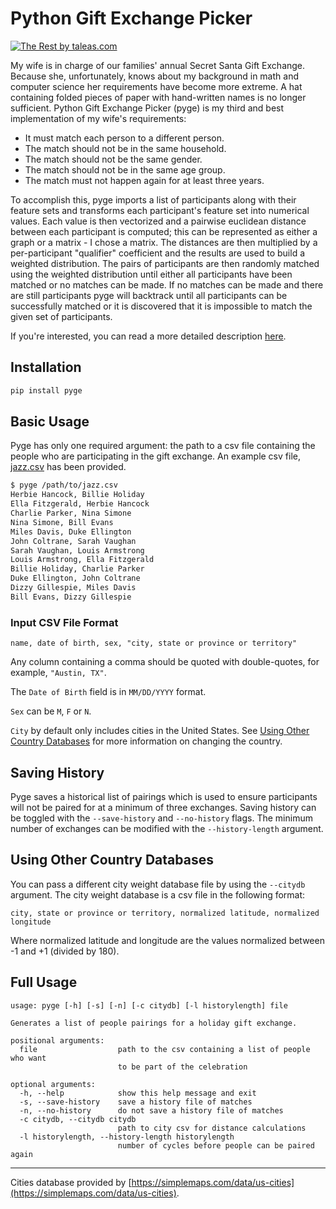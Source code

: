 # Python Gift Exchange Picker

[![The Rest by taleas.com](https://www.taleas.com/static/images/comics/TheRest.png "The Rest by taleas.com")](https://www.taleas.com/comics/the-rest-of-the-christmas-presents.html)

My wife is in charge of our families' annual Secret Santa Gift Exchange. Because she, unfortunately, knows about my background in math and computer science her requirements have become more extreme. A hat containing folded pieces of paper with hand-written names is no longer sufficient. Python Gift Exchange Picker (pyge) is my third and best implementation of my wife's requirements:

- It must match each person to a different person.
- The match should not be in the same household.
- The match should not be the same gender.
- The match should not be in the same age group.
- The match must not happen again for at least three years.

To accomplish this, pyge imports a list of participants along with their feature sets and transforms each participant's feature set into numerical values. Each value is then vectorized and a pairwise euclidean distance between each participant is computed; this can be represented as either a graph or a matrix - I chose a matrix. The distances are then multiplied by a per-participant "qualifier" coefficient and the results are used to build a weighted distribution. The pairs of participants are then randomly matched using the weighted distribution until either all participants have been matched or no matches can be made. If no matches can be made and there are still participants pyge will backtrack until all participants can be successfully matched or it is discovered that it is impossible to match the given set of participants.

If you're interested, you can read a more detailed description [here](https://www.sethserver.com/python/secret-santa-gift-exchange.html).

## Installation

```sh
pip install pyge
```

## Basic Usage

Pyge has only one required argument: the path to a csv file containing the people who are participating in the gift exchange. An example csv file, [jazz.csv](https://github.com/sethblack/py-gift-exchange/blob/master/jazz.csv) has been provided.


```sh
$ pyge /path/to/jazz.csv
Herbie Hancock, Billie Holiday
Ella Fitzgerald, Herbie Hancock
Charlie Parker, Nina Simone
Nina Simone, Bill Evans
Miles Davis, Duke Ellington
John Coltrane, Sarah Vaughan
Sarah Vaughan, Louis Armstrong
Louis Armstrong, Ella Fitzgerald
Billie Holiday, Charlie Parker
Duke Ellington, John Coltrane
Dizzy Gillespie, Miles Davis
Bill Evans, Dizzy Gillespie
```

### Input CSV File Format

```
name, date of birth, sex, "city, state or province or territory"
```

Any column containing a comma should be quoted with double-quotes, for example, `"Austin, TX"`.

The `Date of Birth` field is in `MM/DD/YYYY` format.

`Sex` can be `M`, `F` or `N`.

`City` by default only includes cities in the United States. See [Using Other Country Databases](https://github.com/sethblack/py-gift-exchange#using-other-country-databases) for more information on changing the country.

## Saving History

Pyge saves a historical list of pairings which is used to ensure participants will not be paired for at a minimum of three exchanges. Saving history can be toggled with the `--save-history` and `--no-history` flags. The minimum number of exchanges can be modified with the `--history-length` argument.

## Using Other Country Databases

You can pass a different city weight database file by using the `--citydb` argument. The city weight database is a csv file in the following format:

```
city, state or province or territory, normalized latitude, normalized longitude
```

Where normalized latitude and longitude are the values normalized between -1 and +1 (divided by 180).

## Full Usage

```
usage: pyge [-h] [-s] [-n] [-c citydb] [-l historylength] file

Generates a list of people pairings for a holiday gift exchange.

positional arguments:
  file                  path to the csv containing a list of people who want
                        to be part of the celebration

optional arguments:
  -h, --help            show this help message and exit
  -s, --save-history    save a history file of matches
  -n, --no-history      do not save a history file of matches
  -c citydb, --citydb citydb
                        path to city csv for distance calculations
  -l historylength, --history-length historylength
                        number of cycles before people can be paired again
```

---

Cities database provided by [https://simplemaps.com/data/us-cities](https://simplemaps.com/data/us-cities).